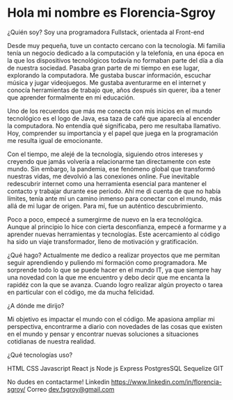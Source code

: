 # Hola mi nombre es Florencia-Sgroy

¿Quién soy?
Soy una programadora Fullstack, orientada al Front-end 

Desde muy pequeña, tuve un contacto cercano con la tecnología. Mi familia tenía un negocio dedicado a la computación y la telefonía, en una época en la que los dispositivos tecnológicos todavía no formaban parte del día a día de nuestra sociedad. Pasaba gran parte de mi tiempo en ese lugar, explorando la computadora. Me gustaba buscar información, escuchar música y jugar videojuegos. Me gustaba aventurarme en el internet y conocía herramientas de trabajo que, años después sin querer, iba a tener que aprender formalmente en mi educación.

Uno de los recuerdos que más me conecta con mis inicios en el mundo tecnológico es el logo de Java, esa taza de café que aparecía al encender la computadora. No entendía qué significaba, pero me resultaba llamativo. Hoy, comprender su importancia y el papel que juega en la programación me resulta igual de emocionante.

Con el tiempo, me alejé de la tecnología, siguiendo otros intereses y creyendo que jamás volvería a relacionarme tan directamente con este mundo. Sin embargo, la pandemia, ese fenómeno global que transformó nuestras vidas, me devolvió a las conexiones online. Fue inevitable redescubrir internet como una herramienta esencial para mantener el contacto y trabajar durante ese período. Ahí me di cuenta de que no había límites, tenía ante mí un camino inmenso para conectar con el mundo, más allá de mi lugar de origen. Para mí, fue un auténtico descubrimiento.

Poco a poco, empecé a sumergirme de nuevo en la era tecnológica. Aunque al principio lo hice con cierta desconfianza, empecé a formarme y a aprender nuevas herramientas y tecnologías. Este acercamiento al código ha sido un viaje transformador, lleno de motivación y gratificación.

¿Qué hago?
Actualmente me dedico a realizar proyectos que me permitan seguir aprendiendo y puliendo mi formación como programadora. Me sorprende todo lo que se puede hacer en el mundo IT, ya que siempre hay una novedad con la que me encuentro y debo decir que me encanta la rapidéz con la que se avanza. Cuando logro realizar algún proyecto o tarea en particular con el código, me da mucha felicidad.

¿A dónde me dirijo?

Mi objetivo es impactar el mundo con el código.
Me apasiona ampliar mi perspectiva, encontrarme a diario con novedades de las cosas que existen en el mundo y pensar y encontrar nuevas soluciones a situaciones cotidianas de nuestra realidad.

¿Qué tecnologías uso?

HTML
CSS
Javascript
React js
Node js
Express
PostgresSQL
Sequelize
GIT


No dudes en contactarme!
Linkedin https://www.linkedin.com/in/florencia-sgroy/
Correo dev.fsgroy@gmail.com
